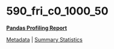 # 590_fri_c0_1000_50

[**Pandas Profiling Report**](https://epistasislab.github.io/penn-ml-benchmarks/profile/590_fri_c0_1000_50.html)

[Metadata](metadata.yaml) | [Summary Statistics](summary_stats.tsv)
